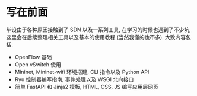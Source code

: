 # 写在前面
毕设由于各种原因接触到了 SDN 以及一系列工具, 在学习的时候也遇到了不少坑, 这里会在后续整理相关工具以及基本的使用教程 (当然我懂的也不多). 大致内容包括:
- OpenFlow 基础
- Open vSwitch 使用
- Mininet, Mininet-wifi 环境搭建, CLI 指令以及 Python API
- Ryu 控制器编写指南, 事件处理以及 WSGI 北向接口
- 简单 FastAPI 和 Jinja2 模板, HTML, CSS, JS 编写应用层网页
